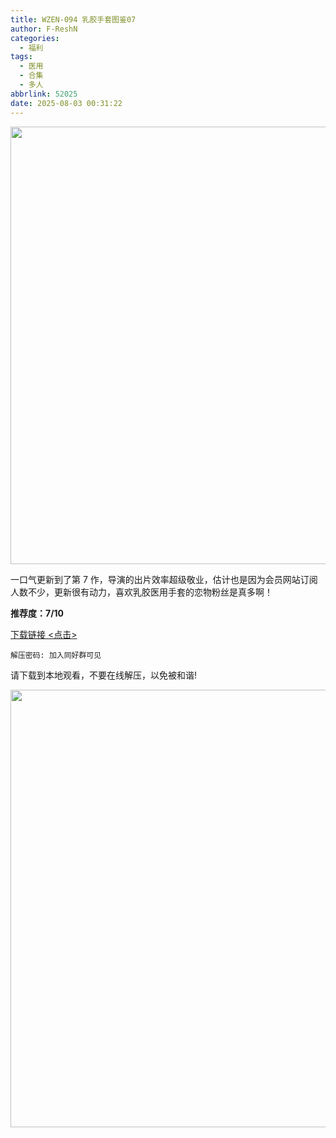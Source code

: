 ```yaml
---
title: WZEN-094 乳胶手套图鉴07
author: F-ReshN
categories:
  - 福利
tags:
  - 医用
  - 合集
  - 多人
abbrlink: 52025
date: 2025-08-03 00:31:22
---
```


<img width="700px" src="https://cdn.jsdelivr.net/gh/GloveLover/Image-host/longglovelover/2025/WZEN-094.jpg"/>

<!-- more -->

一口气更新到了第 7 作，导演的出片效率超级敬业，估计也是因为会员网站订阅人数不少，更新很有动力，喜欢乳胶医用手套的恋物粉丝是真多啊！

**推荐度：7/10**

[下载链接 <点击>](https://pan.baidu.com/s/1uVOb7kOuNRJGDebyPLP_jg?pwd=ktqk)

`解压密码: 加入同好群可见`

请下载到本地观看，不要在线解压，以免被和谐!

<img width="700px" src="https://cdn.jsdelivr.net/gh/GloveLover/Image-host/longglovelover/2025/WZEN-094.mp4.jpg"/>
